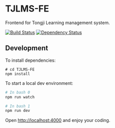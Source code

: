 # TJLMS-FE
Frontend for Tongji Learning management system.

[![Build Status](https://travis-ci.org/sse2016-peer-grading/TJLMS-FE.svg?branch=master)](https://travis-ci.org/sse2016-peer-grading/TJLMS-FE)
[![Dependency Status](https://www.versioneye.com/user/projects/58c8a956d01cb2003af05e70/badge.svg?style=flat-square)](https://www.versioneye.com/user/projects/58c8a956d01cb2003af05e70)


## Development

To install dependencies:

```
# cd TJLMS-FE
npm install
```

To start a local dev environment:

```bash
# In bash 0
npm run watch
```

```bash
# In bash 1
npm run dev
```

Open [http://localhost:4000](http://localhost:4000) and enjoy your coding.

